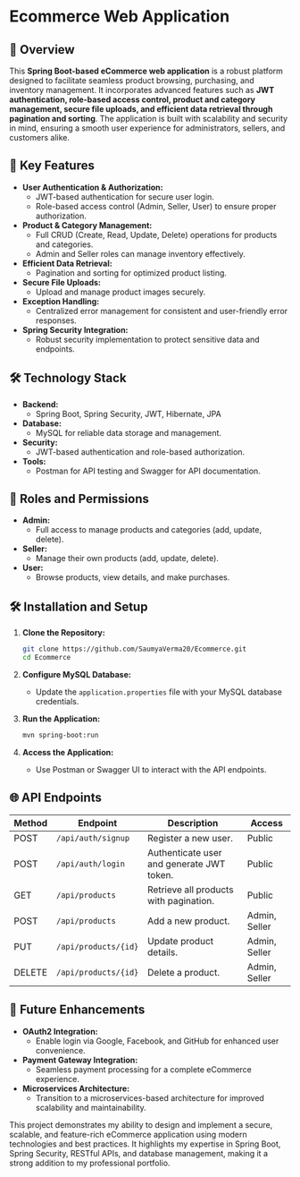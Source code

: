 # **Ecommerce Web Application**  

## **📌 Overview**  
This **Spring Boot-based eCommerce web application** is a robust platform designed to facilitate seamless product browsing, purchasing, and inventory management. It incorporates advanced features such as **JWT authentication, role-based access control, product and category management, secure file uploads, and efficient data retrieval through pagination and sorting**. The application is built with scalability and security in mind, ensuring a smooth user experience for administrators, sellers, and customers alike.

## **🚀 Key Features**  
- **User Authentication & Authorization:**  
  - JWT-based authentication for secure user login.  
  - Role-based access control (Admin, Seller, User) to ensure proper authorization.  
- **Product & Category Management:**  
  - Full CRUD (Create, Read, Update, Delete) operations for products and categories.  
  - Admin and Seller roles can manage inventory effectively.  
- **Efficient Data Retrieval:**  
  - Pagination and sorting for optimized product listing.  
- **Secure File Uploads:**  
  - Upload and manage product images securely.  
- **Exception Handling:**  
  - Centralized error management for consistent and user-friendly error responses.  
- **Spring Security Integration:**  
  - Robust security implementation to protect sensitive data and endpoints.  

## **🛠️ Technology Stack**  
- **Backend:**  
  - Spring Boot, Spring Security, JWT, Hibernate, JPA  
- **Database:**  
  - MySQL for reliable data storage and management.  
- **Security:**  
  - JWT-based authentication and role-based authorization.  
- **Tools:**  
  - Postman for API testing and Swagger for API documentation.  

## **🔑 Roles and Permissions**  
- **Admin:**  
  - Full access to manage products and categories (add, update, delete).  
- **Seller:**  
  - Manage their own products (add, update, delete).  
- **User:**  
  - Browse products, view details, and make purchases.  

## **🛠️ Installation and Setup**  
1. **Clone the Repository:**  
   ```bash
   git clone https://github.com/SaumyaVerma20/Ecommerce.git
   cd Ecommerce
   ```

2. **Configure MySQL Database:**  
   - Update the `application.properties` file with your MySQL database credentials.  

3. **Run the Application:**  
   ```bash
   mvn spring-boot:run
   ```

4. **Access the Application:**  
   - Use Postman or Swagger UI to interact with the API endpoints.  

## **🌐 API Endpoints**  
| **Method** | **Endpoint**               | **Description**                              | **Access**       |  
|------------|----------------------------|----------------------------------------------|------------------|  
| POST       | `/api/auth/signup`         | Register a new user.                         | Public           |  
| POST       | `/api/auth/login`          | Authenticate user and generate JWT token.    | Public           |  
| GET        | `/api/products`            | Retrieve all products with pagination.       | Public           |  
| POST       | `/api/products`            | Add a new product.                           | Admin, Seller    |  
| PUT        | `/api/products/{id}`       | Update product details.                      | Admin, Seller    |  
| DELETE     | `/api/products/{id}`       | Delete a product.                            | Admin, Seller    |  

## **🔧 Future Enhancements**  
- **OAuth2 Integration:**  
  - Enable login via Google, Facebook, and GitHub for enhanced user convenience.  
- **Payment Gateway Integration:**  
  - Seamless payment processing for a complete eCommerce experience.  
- **Microservices Architecture:**  
  - Transition to a microservices-based architecture for improved scalability and maintainability.  

This project demonstrates my ability to design and implement a secure, scalable, and feature-rich eCommerce application using modern technologies and best practices. It highlights my expertise in Spring Boot, Spring Security, RESTful APIs, and database management, making it a strong addition to my professional portfolio.
